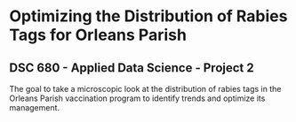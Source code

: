 # Optimizing the Distribution of Rabies Tags for Orleans Parish
## DSC 680 - Applied Data Science - Project 2

The goal to take a microscopic look at the distribution of rabies tags in the Orleans Parish vaccination program to identify trends and optimize its management.  
